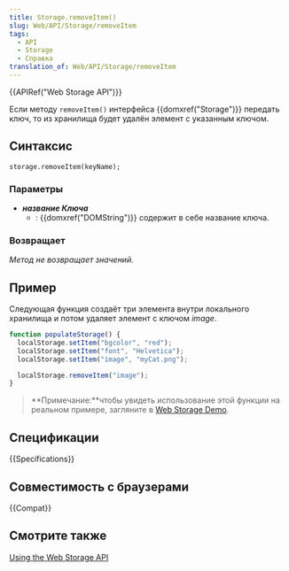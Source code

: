 ```yaml
---
title: Storage.removeItem()
slug: Web/API/Storage/removeItem
tags:
  - API
  - Storage
  - Справка
translation_of: Web/API/Storage/removeItem
---
```


{{APIRef("Web Storage API")}}

Если методу `removeItem()` интерфейса {{domxref("Storage")}} передать ключ, то из хранилища будет удалён элемент с указанным ключом.

## Синтаксис

```
storage.removeItem(keyName);
```

### Параметры

- _**название Ключа**_
  - : {{domxref("DOMString")}} содержит в себе название ключа.

### Возвращает

_Метод не возвращает значений._

## Пример

Следующая функция создаёт три элемента внутри локального хранилища и потом удаляет элемент с ключом _image_.

```js
function populateStorage() {
  localStorage.setItem("bgcolor", "red");
  localStorage.setItem("font", "Helvetica");
  localStorage.setItem("image", "myCat.png");

  localStorage.removeItem("image");
}
```

> **Примечание:**чтобы увидеть использование этой функции на реальном примере, загляните в [Web Storage Demo](https://mdn.github.io/dom-examples/web-storage/).

## Спецификации

{{Specifications}}

## Совместимость с браузерами

{{Compat}}

## Смотрите также

[Using the Web Storage API](/ru/docs/Web/API/Web_Storage_API/Using_the_Web_Storage_API)
